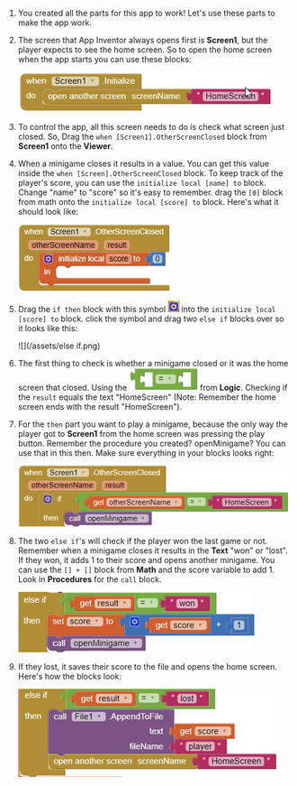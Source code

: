 1. You created all the parts for this app to work! Let's use these parts to make the app work.

2. The screen that App Inventor always opens first is **Screen1**, but the player expects to see the home screen. So to open the home screen when the app starts you can use these blocks:

   ![](/assets/screen1initialize.png)

3. To control the app, all this screen needs to do is check what screen just closed. So, Drag the `when [Screen1].OtherScreenClosed` block from **Screen1** onto the **Viewer**.

4. When a minigame closes it results in a value. You can get this value inside the `when [Screen].OtherScreenClosed` block. To keep track of the player's score, you can use the `initialize local [name] to` block. Change "name" to "score" so it's easy to remember. drag the `[0]` block from math onto the `initialize local [score] to` block. Here's what it should look like:

   ![](/assets/otherscreenclose.png)

5. Drag the `if then` block with this symbol ![](/assets/symbol.png) into the `initialize local [score] to` block. click the symbol and drag two `else if` blocks over so it looks like this:

   ![](/assets/else if.png)

6. The first thing to check is whether a minigame closed or it was the home screen that closed. Using the ![](/assets/compare.png) from **Logic**. Checking if the `result` equals the text "HomeScreen" (Note: Remember the home screen ends with the result "HomeScreen").

7. For the `then` part you want to play a minigame, because the only way the player got to **Screen1** from the home screen was pressing the play button. Remember the procedure you created? openMinigame? You can use that in this then. Make sure everything in your blocks looks right:

   ![](/assets/homescreenclose.png)

8. The two `else if`'s will check if the player won the last game or not. Remember when a minigame closes it results in the **Text** "won" or "lost". If they won, it adds 1 to their score and opens another minigame. You can use the `[] + []` block from **Math** and the score variable to add 1. Look in **Procedures** for the `call` block. 

   ![](/assets/won.png)

9. If they lost, it saves their score to the file and opens the home screen. Here's how the blocks look:

   ![](/assets/lost.png)



